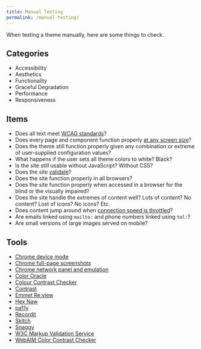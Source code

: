 ```yaml
---
title: Manual Testing
permalink: /manual-testing/
---
```


When testing a theme manually, here are some things to check.

## Categories

- Accessibility
- Aesthetics
- Functionality
- Graceful Degradation
- Performance
- Responsiveness

## Items

- Does all text meet [WCAG standards](http://webaim.org/resources/contrastchecker/)?
- Does every page and component function properly [at any screen size](https://developers.google.com/web/tools/chrome-devtools/device-mode/?utm_source=dcc&utm_medium=redirect&utm_campaign=2016q3)?
- Does the theme still function properly given any combination or extreme of user-supplied configuration values?
- What happens if the user sets all theme colors to white? Black?
- Is the site still usable without JavaScript? Without CSS?
- Does the site [validate](https://validator.w3.org/)?
- Does the site function properly in all browsers?
- Does the site function properly when accessed in a browser for the blind or the visually impaired?
- Does the site handle the extremes of content well? Lots of content? No content? Lost of icons? No icons? Etc.
- Does content jump around when [connection speed is throttled](https://css-tricks.com/throttling-the-network/)?
- Are emails linked using `mailto:` and phone numbers linked using `tel:`?
- Are small versions of large images served on mobile?

## Tools

- [Chrome device mode](https://developers.google.com/web/tools/chrome-devtools/device-mode/emulate-mobile-viewports)
- [Chrome full-page screenshots](https://developers.google.com/web/updates/2017/04/devtools-release-notes#screenshots)
- [Chrome network panel and emulation](https://developers.google.com/web/tools/chrome-devtools/network-performance/)
- [Color Oracle](http://colororacle.org/)
- [Colour Contrast Checker](https://www.paciellogroup.com/resources/contrastanalyser/)
- [Contrast](https://usecontrast.com/)
- [Emmet Re:view](https://chrome.google.com/webstore/detail/emmet-review/epejoicbhllgiimigokgjdoijnpaphdp)
- [Hex Naw](https://hexnaw.com/)
- [pa11y](https://github.com/pa11y/pa11y)
- [Recordit](http://recordit.co/)
- [Skitch](https://evernote.com/skitch/)
- [Snaggy](https://snag.gy/)
- [W3C Markup Validation Service](https://validator.w3.org/)
- [WebAIM Color Contrast Checker](http://webaim.org/resources/contrastchecker/)
